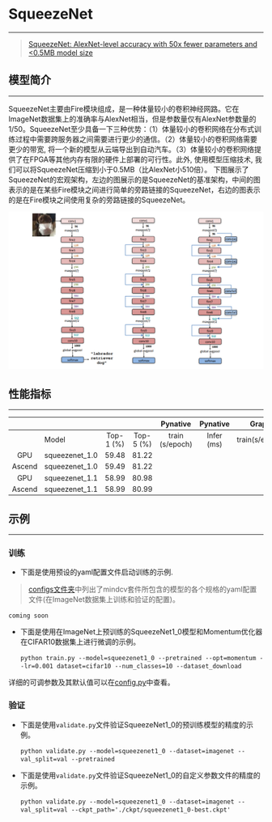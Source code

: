 # SqueezeNet

***
> [SqueezeNet: AlexNet-level accuracy with 50x fewer parameters and <0.5MB model size](https://arxiv.org/pdf/1602.07360.pdf)

## 模型简介

***
SqueezeNet主要由Fire模块组成，是一种体量较小的卷积神经网路。它在ImageNet数据集上的准确率与AlexNet相当，但是参数量仅有AlexNet参数量的1/50。SqueezeNet至少具备一下三种优势：（1）体量较小的卷积网络在分布式训练过程中需要跨服务器之间需要进行更少的通信。（2）体量较小的卷积网络需要更少的带宽,
将一个新的模型从云端导出到自动汽车。（3）体量较小的卷积网络提供了在FPGA等其他内存有限的硬件上部署的可行性。此外, 使用模型压缩技术, 我们可以将SqueezeNet压缩到小于0.5MB（比AlexNet小510倍）。
下图展示了SqueezeNet的宏观架构，左边的图展示的是SqueezeNet的基准架构，中间的图表示的是在某些Fire模块之间进行简单的旁路链接的SqueezeNet，右边的图表示的是在Fire模块之间使用复杂的旁路链接的SqueezeNet。

![](squeezenet.png)

## 性能指标

***

|        |              |           |           |    Pynative     |  Pynative  |     Graph      |   Graph    |           |            |
| :----: | ------------ | :-------: | :-------: | :-------------: | :--------: | :------------: | :--------: | :-------: | :--------: |
|        | Model        | Top-1 (%) | Top-5 (%) | train (s/epoch) | Infer (ms) | train(s/epoch) | Infer (ms) | Download  |   Config   |
| GPU | squeezenet_1.0 | 59.48 | 81.22 |  |  |  |  | [model]() | [config]() |
| Ascend | squeezenet_1.0 |   59.49   | 81.22 |  |  |  |  |  |  |
|  GPU   | squeezenet_1.1 | 58.99 | 80.98 |                 |            |                |            | [model]() | [config]() |
| Ascend | squeezenet_1.1 | 58.99 |   80.99   |                 |            |                |            |           |            |

## 示例

***

### 训练

- 下面是使用预设的yaml配置文件启动训练的示例.

> [configs文件夹](../../configs)中列出了mindcv套件所包含的模型的各个规格的yaml配置文件(在ImageNet数据集上训练和验证的配置)。

  ```shell
  coming soon
  ```

- 下面是使用在ImageNet上预训练的SqueezeNet1_0模型和Momentum优化器在CIFAR10数据集上进行微调的示例。

  ```shell
  python train.py --model=squeezenet1_0 --pretrained --opt=momentum --lr=0.001 dataset=cifar10 --num_classes=10 --dataset_download
  ```

详细的可调参数及其默认值可以在[config.py](../../config.py)中查看。

### 验证

- 下面是使用`validate.py`文件验证SqueezeNet1_0的预训练模型的精度的示例。

  ```shell
  python validate.py --model=squeezenet1_0 --dataset=imagenet --val_split=val --pretrained
  ```

- 下面是使用`validate.py`文件验证SqueezeNet1_0的自定义参数文件的精度的示例。

  ```shell
  python validate.py --model=squeezenet1_0 --dataset=imagenet --val_split=val --ckpt_path='./ckpt/squeezenet1_0-best.ckpt'
  ```
